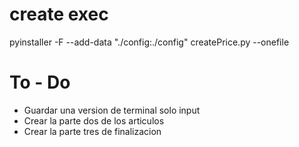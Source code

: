 # create exec
pyinstaller -F --add-data "./config:./config" createPrice.py --onefile

# To - Do
* Guardar una version de terminal solo input
* Crear la parte dos de los articulos
* Crear la parte tres de finalizacion
